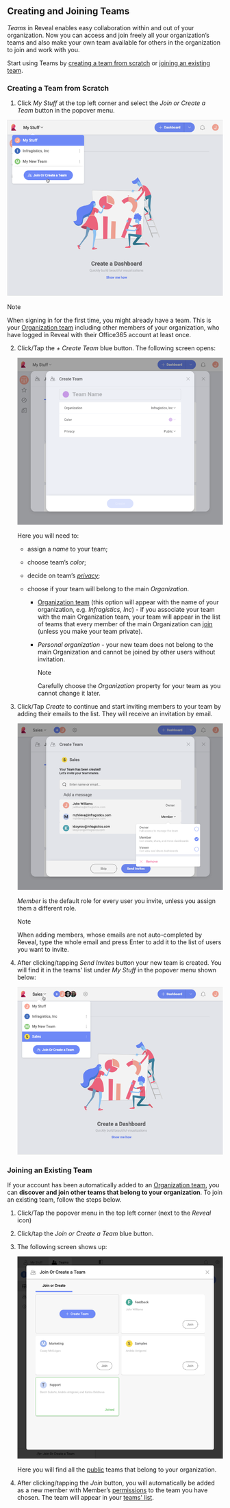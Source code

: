 ## Creating and Joining Teams

*Teams* in Reveal enables easy collaboration within and out of your
organization. Now you can access and join freely all your organization’s
teams and also make your own team available for others in the
organization to join and work with you.

Start using Teams by [creating a team from scratch](#create-team-scratch) or [joining an existing team](#join-team).

<a name='create-team-scratch'></a>
### Creating a Team from Scratch

1.  Click *My Stuff* at the top left corner and select the *Join or Create a Team* button in the popover menu.

  ![join or create a team button in the popover menu](images/button-join-create-team.png)


  >[!NOTE]
  > When signing in for the first time, you might already have a team. This is your [Organization team](teams-collaboration-privacy.html#organization-team) including other members of your organization, who have logged in Reveal with their Office365 account at least once.



2.  Click/Tap the *+ Create Team* blue button. The following screen
    opens:

    ![team properties dialog](images/create-team-properties_all.png)

    Here you will need to:

      - assign a *name* to your team;

      - choose team’s *color*;

      - decide on team’s
        [*privacy*](teams-collaboration-privacy.html#team-privacy-levels);

      - choose if your team will belong to the main *Organization*.

          - [Organization team](teams-collaboration-privacy.html#organization-team) (this
            option will appear with the name of your organization, e.g.
            *Infragistics, Inc*) - if you associate your team with the
            main Organization team, your team will appear in the list of
            teams that every member of the main Organization can
            [join](#join-team) (unless you make your team private).

          - *Personal organization* - your new team does not belong to
            the main Organization and cannot be joined by other users
            without invitation.

            >[!NOTE]
            >Carefully choose the *Organization* property for your team as you cannot change it later.

3.  Click/Tap *Create* to continue and start inviting members to your team by adding their emails to the list. They will receive an
invitation by email.

    ![invite members dialog](images/team-invite-members.png)

    *Member* is the default role for every user you invite, unless you
    assign them a different role.

    >[!NOTE]
    >When adding members, whose emails are not auto-completed by Reveal, type the whole email and press Enter to add it to the list of users you want to invite.

4.  After clicking/tapping *Send Invites* button your new team is
    created. You will find it in the teams' list under *My Stuff* in the
    popover menu shown below:

    ![new team in the teams tab](images/new-team-created.png)

<a name='join-team'></a>
### Joining an Existing Team

If your account has been automatically added to an [Organization team](teams-collaboration-privacy.html#organization-team), you can **discover
and join other teams that belong to your organization**.
To join an existing team, follow the steps below.

1.  Click/Tap the popover menu in the top left corner (next to the
    *Reveal* icon)

2.  Click/tap the *Join or Create a Team* blue button.

3.  The following screen shows up:

    ![join or create a team dialog](images/join-or-create.png)

    Here you will find all the
    [public](teams-collaboration-privacy.html#team-privacy-levels) teams that
    belong to your organization.

4.  After clicking/tapping the *Join* button, you will automatically be
    added as a new member with Member’s
    [permissions](teams-collaboration-privacy.html#members-roles-permissions)
    to the team you have chosen. The team will appear in your [teams' list](organizing-teams-list.md).
